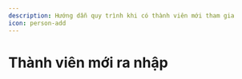 ```yaml
---
description: Hướng dẫn quy trình khi có thành viên mới tham gia
icon: person-add
---
```


# Thành viên mới ra nhập

